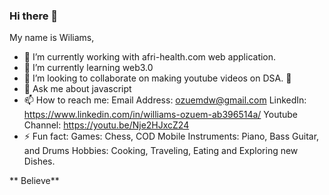 ### Hi there 👋

My name is Wiliams,

- 🔭 I’m currently working with afri-health.com web application.
- 🌱 I’m currently learning web3.0
- 👯 I’m looking to collaborate on making youtube videos on DSA. 🤔
- 💬 Ask me about javascript
- 📫 How to reach me: 
  Email Address: ozuemdw@gmail.com
  LinkedIn: https://www.linkedin.com/in/williams-ozuem-ab396514a/
  Youtube Channel: https://youtu.be/Nje2HJxcZ24
- ⚡ Fun fact: 
  Games: Chess, COD Mobile
  Instruments: Piano, Bass Guitar, and Drums
  Hobbies: Cooking, Traveling, Eating and Exploring new Dishes.
  
**  Believe**
